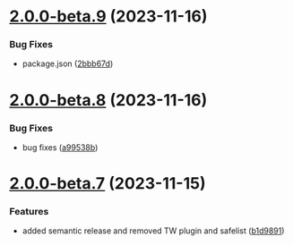 # [2.0.0-beta.9](https://github.com/vue-interface/progress-bar/compare/v2.0.0-beta.8...v2.0.0-beta.9) (2023-11-16)


### Bug Fixes

* package.json ([2bbb67d](https://github.com/vue-interface/progress-bar/commit/2bbb67dd4c915cab52c41ce015b2a7c07cc4501f))

# [2.0.0-beta.8](https://github.com/vue-interface/progress-bar/compare/v2.0.0-beta.7...v2.0.0-beta.8) (2023-11-16)


### Bug Fixes

* bug fixes ([a99538b](https://github.com/vue-interface/progress-bar/commit/a99538bd10572b129b08bf87d7d0d1be733d8ba5))

# [2.0.0-beta.7](https://github.com/vue-interface/progress-bar/compare/v2.0.0-beta.6...v2.0.0-beta.7) (2023-11-15)


### Features

* added semantic release and removed TW plugin and safelist ([b1d9891](https://github.com/vue-interface/progress-bar/commit/b1d989161eee3797b9583826c0eb1be44e935798))
